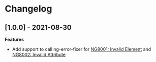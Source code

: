 # Changelog

## [1.0.0] - 2021-08-30

**Features** 
- Add support to call ng-error-fixer for [NG8001: Invalid Element](https://angular.io/errors/NG8001) and [NG8002: Invalid Attribute](https://angular.io/errors/NG8002)